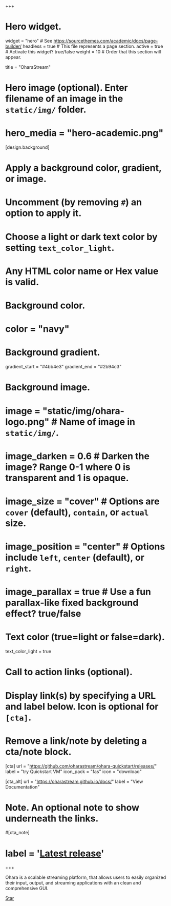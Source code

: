 +++
# Hero widget.
widget = "hero"  # See https://sourcethemes.com/academic/docs/page-builder/
headless = true  # This file represents a page section.
active = true  # Activate this widget? true/false
weight = 10  # Order that this section will appear.

title = "OharaStream"

# Hero image (optional). Enter filename of an image in the `static/img/` folder.
# hero_media = "hero-academic.png"

[design.background]
  # Apply a background color, gradient, or image.
  #   Uncomment (by removing `#`) an option to apply it.
  #   Choose a light or dark text color by setting `text_color_light`.
  #   Any HTML color name or Hex value is valid.

  # Background color.
  # color = "navy"
  
  # Background gradient.
  gradient_start = "#4bb4e3"
  gradient_end = "#2b94c3"
  
  # Background image.
  # image = "static/img/ohara-logo.png"  # Name of image in `static/img/`.
  # image_darken = 0.6  # Darken the image? Range 0-1 where 0 is transparent and 1 is opaque.
  # image_size = "cover"  #  Options are `cover` (default), `contain`, or `actual` size.
  # image_position = "center"  # Options include `left`, `center` (default), or `right`.
  # image_parallax = true  # Use a fun parallax-like fixed background effect? true/false
  
  # Text color (true=light or false=dark).
  text_color_light = true

# Call to action links (optional).
#   Display link(s) by specifying a URL and label below. Icon is optional for `[cta]`.
#   Remove a link/note by deleting a cta/note block.
[cta]
  url = "https://github.com/oharastream/ohara-quickstart/releases/"
  label = "try Quickstart VM"
  icon_pack = "fas"
  icon = "download"
  
[cta_alt]
  url = "https://oharastream.github.io/docs/"
  label = "View Documentation"

# Note. An optional note to show underneath the links.
#[cta_note]
#  label = '<a class="js-github-release" href="https://github.com/oharastream/ohara/updates" data-repo="oharastream/ohara">Latest release<!-- V --></a>'
+++

Ohara is a scalable streaming platform, that allows users to easily organized their input, output, and streaming applications with an clean and comprehensive GUI.

<span style="text-shadow: none;">
  <a class="github-button" href="https://github.com/oharastream/ohara" data-icon="octicon-star" data-size="large" data-show-count="true" aria-label="Star this on GitHub">Star</a>
  <script async defer src="https://buttons.github.io/buttons.js"></script>
</span>
